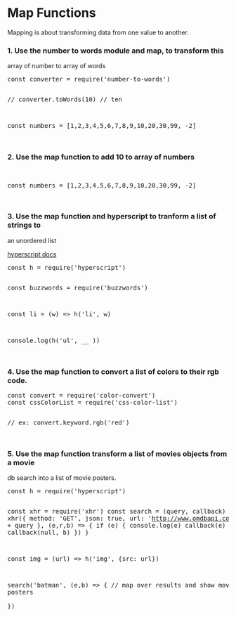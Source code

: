# Map Functions

Mapping is about transforming data from one value to another.

### 1. Use the number to words module and map, to transform this
array of number to array of words

<div class="tonic">
<pre>
const converter = require('number-to-words')

// converter.toWords(10)  // ten

const numbers = [1,2,3,4,5,6,7,8,9,10,20,30,99, -2]

</pre>
</div>

### 2. Use the map function to add 10 to array of numbers

<div class="tonic">
<pre>

const numbers = [1,2,3,4,5,6,7,8,9,10,20,30,99, -2]

</pre>
</div>

### 3. Use the map function and hyperscript to tranform a list of strings to
an unordered list

[hyperscript docs](https://github.com/dominictarr/hyperscript)

<div class="tonic">
<pre>
const h = require('hyperscript')

const buzzwords = require('buzzwords')

const li = (w) => h('li', w)

console.log(h('ul', __ ))

</pre>
</div>

### 4. Use the map function to convert a list of colors to their rgb code.

<div class="tonic">
<pre>
const convert = require('color-convert')
const cssColorList = require('css-color-list')

// ex: convert.keyword.rgb('red')

</pre>
</div>

### 5. Use the map function transform a list of movies objects from a movie
db search into a list of movie posters.

<div class="tonic">
<pre>
const h = require('hyperscript')


const xhr = require('xhr')
const search = (query, callback) => {
  xhr({
    method: 'GET',
    json: true,
    url: 'http://www.omdbapi.com/r=json=q=' + query
  }, (e,r,b) => {
    if (e) {
      console.log(e)
      callback(e)
      return
    }
    callback(null, b)
  })
}

const img = (url) => h('img', {src: url})

search('batman', (e,b) => {
  // map over results and show movie posters   
})

</pre>
</div>
